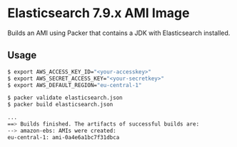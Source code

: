 # Elasticsearch 7.9.x AMI Image

Builds an AMI using Packer that contains a JDK with Elasticsearch installed.

## Usage

```bash
$ export AWS_ACCESS_KEY_ID="<your-accesskey>"
$ export AWS_SECRET_ACCESS_KEY="<your-secretkey>"
$ export AWS_DEFAULT_REGION="eu-central-1"

$ packer validate elasticsearch.json
$ packer build elasticsearch.json

...
==> Builds finished. The artifacts of successful builds are:
--> amazon-ebs: AMIs were created:
eu-central-1: ami-0a4e6a1bc7f31dbca
```
